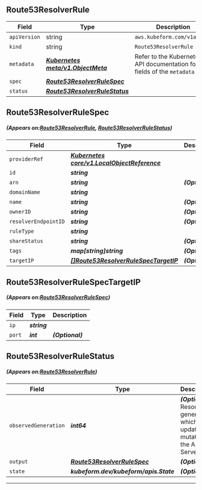 ## Route53ResolverRule
| Field | Type | Description |
| ------ | ----- | ----------- |
| `apiVersion` | string | `aws.kubeform.com/v1alpha1` |
|    `kind` | string | `Route53ResolverRule` |
| `metadata` | ***[Kubernetes meta/v1.ObjectMeta](https://kubernetes.io/docs/reference/generated/kubernetes-api/v1.13/#objectmeta-v1-meta)***|Refer to the Kubernetes API documentation for the fields of the `metadata` field.|
| `spec` | ***[Route53ResolverRuleSpec](#Route53ResolverRuleSpec)***||
| `status` | ***[Route53ResolverRuleStatus](#Route53ResolverRuleStatus)***||
## Route53ResolverRuleSpec
##### (Appears on:[Route53ResolverRule](#Route53ResolverRule), [Route53ResolverRuleStatus](#Route53ResolverRuleStatus))
| Field | Type | Description |
| ------ | ----- | ----------- |
| `providerRef` | ***[Kubernetes core/v1.LocalObjectReference](https://kubernetes.io/docs/reference/generated/kubernetes-api/v1.13/#localobjectreference-v1-core)***||
| `id` | ***string***||
| `arn` | ***string***| ***(Optional)*** |
| `domainName` | ***string***||
| `name` | ***string***| ***(Optional)*** |
| `ownerID` | ***string***| ***(Optional)*** |
| `resolverEndpointID` | ***string***| ***(Optional)*** |
| `ruleType` | ***string***||
| `shareStatus` | ***string***| ***(Optional)*** |
| `tags` | ***map[string]string***| ***(Optional)*** |
| `targetIP` | ***[[]Route53ResolverRuleSpecTargetIP](#Route53ResolverRuleSpecTargetIP)***| ***(Optional)*** |
## Route53ResolverRuleSpecTargetIP
##### (Appears on:[Route53ResolverRuleSpec](#Route53ResolverRuleSpec))
| Field | Type | Description |
| ------ | ----- | ----------- |
| `ip` | ***string***||
| `port` | ***int***| ***(Optional)*** |
## Route53ResolverRuleStatus
##### (Appears on:[Route53ResolverRule](#Route53ResolverRule))
| Field | Type | Description |
| ------ | ----- | ----------- |
| `observedGeneration` | ***int64***| ***(Optional)*** Resource generation, which is updated on mutation by the API Server.|
| `output` | ***[Route53ResolverRuleSpec](#Route53ResolverRuleSpec)***| ***(Optional)*** |
| `state` | ***kubeform.dev/kubeform/apis.State***| ***(Optional)*** |
---
